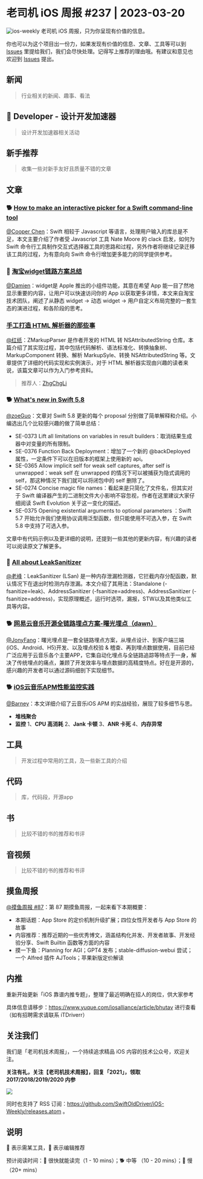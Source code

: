 # 老司机 iOS 周报 #237 | 2023-03-20

![ios-weekly](https://github.com/SwiftOldDriver/iOS-Weekly/blob/master/assets/ios-weekly.png?raw=true)
老司机 iOS 周报，只为你呈现有价值的信息。

你也可以为这个项目出一份力，如果发现有价值的信息、文章、工具等可以到 [Issues](https://github.com/SwiftOldDriver/iOS-Weekly/issues) 里提给我们，我们会尽快处理。记得写上推荐的理由哦。有建议和意见也欢迎到 [Issues](https://github.com/SwiftOldDriver/iOS-Weekly/issues) 提出。

## 新闻

> 行业相关的新闻、趣事、看法

##  Developer - 设计开发加速器

> 设计开发加速器相关活动

## 新手推荐

> 收集一些对新手友好且质量不错的文章

## 文章

### 🐕 [How to make an interactive picker for a Swift command-line tool](https://www.polpiella.dev/how-to-make-an-interactive-picker-for-a-swift-command-line-tool/)

[@Cooper Chen](https://github.com/cjlcooper)：Swift 相较于 Javascript 等语言，处理用户输入的库总是不足，本文主要介绍了作者受 Javascript 工具 Nate Moore 的 clack 启发，如何为 Swift 命令行工具制作交互式选择器工具的思路和过程，另外作者将继续记录迁移该工具的过程，为有意向向 Swift 命令行增加更多能力的同学提供参考。

### 🐎 [淘宝widget链路方案总结](https://mp.weixin.qq.com/s/ZSt--YspkI4GHqbGCasvLQ)

[@Damien](https://github.com/ZengyiMa)：widget是 Apple 推出的小组件功能，其意在希望 App 能一目了然地显示重要的内容，让用户可以快速访问你的 App 以获取更多详情，本文来自淘宝技术团队，阐述了从静态 widget -> 动态 widget -> 用户自定义布局完整的一套生态的演进过程，和各阶段的思考。

### [手工打造 HTML 解析器的那些事](https://medium.com/zrealm-ios-dev/%E6%89%8B%E5%B7%A5%E6%89%93%E9%80%A0-html-%E8%A7%A3%E6%9E%90%E5%99%A8%E7%9A%84%E9%82%A3%E4%BA%9B%E4%BA%8B-2724f02f6e7)

[@红纸](https://github.com/nianran)：ZMarkupParser 是作者开发的 HTML 转 NSAttributedString 仓库。本篇介绍了其实现过程，其中包括代码解析、语法标准化、转换抽象树、MarkupComponent 转换、解析 MarkupSyle、转换 NSAttributedString 等。文章提供了详细的代码实现和实例演示，对于 HTML 解析器实现由兴趣的读者来说，该篇文章可以作为入门参考资料。

> 推荐人：[ZhgChgLi](https://github.com/zhgchgli0718)

### 🐕 [What's new in Swift 5.8](https://www.hackingwithswift.com/articles/256/whats-new-in-swift-5-8)

[@zoeGuo](https://github.com/zoeGuo)：文章对 Swift 5.8 更新的每个 proposal 分别做了简单解释和介绍。小编选出几个比较感兴趣的做了简单总结：
- SE-0373 Lift all limitations on variables in result builders：取消结果生成器中对变量的所有限制。
- SE-0376 Function Back Deployment：增加了一个新的 @backDeployed 属性，一定条件下可以在旧版本的框架上使用新的 api。
- SE-0365 Allow implicit self for weak self captures, after self is unwrapped：weak self 在 unwrapped 的情况下可以被捕获为隐式调用的 self，那这种情况下我们就可以将闭包中的 self 删除了。
- SE-0274 Concise magic file names：看起来是只简化了文件名，但其实对于 Swift 编译器产生的二进制文件大小影响不容忽视，作者在这里建议大家仔细阅读 Swift Evolution 关于这一变化的描述。
- SE-0375 Opening existential arguments to optional parameters ：Swift 5.7 开始允许我们使用协议调用泛型函数，但只能使用不可选入参，在 Swift 5.8 中支持了可选入参。

文章中有代码示例以及更详细的说明，还提到一些其他的更新内容，有兴趣的读者可以阅读原文了解更多。

### 🐢 [All about LeakSanitizer](https://maskray.me/blog/2023-02-12-all-about-leak-sanitizer)

[@老峰](https://github.com/gesantung)：LeakSanitizer (LSan) 是一种内存泄漏检测器，它拦截内存分配函数，默认情况下在退出时检测内存泄漏。本文介绍了其用法：Standalone (-fsanitize=leak)、AddressSanitizer (-fsanitize=address)、AddressSanitizer (-fsanitize=address)，实现原理概述，运行时选项，漏报，STW以及其他类似工具等内容。

### 🐕 [网易云音乐开源全链路埋点方案-曙光埋点（dawn）](https://mp.weixin.qq.com/s/XRy4ajwAHGjOai7qERYjyw)

[@JonyFang](https://github.com/jonyfang)：曙光埋点是一套全链路埋点方案，从埋点设计、到客户端三端(iOS、Android、H5)开发、以及埋点校验 & 稽查、再到埋点数据使用，目前已经广泛应用于云音乐各个主要APP，它集自动化埋点与全链路追踪等特点于一身，解决了传统埋点的痛点，兼顾了开发效率与埋点数据的高精度特点。好在是开源的，感兴趣的开发者可以通过源码细剖下实现细节。

### 🐕 [iOS云音乐APM性能监控实践](https://mp.weixin.qq.com/s/nGLgQfq8k3pzxUaTZa8uNQ)

[@Barney](https://github.com/BarneyZhaoooo)：本文详细介绍了云音乐iOS APM 的实战经验，展现了较多细节与思。

- **堆栈聚合**
- **监控**
1、**CPU 高消耗**
2、**Jank 卡顿**
3、**ANR 卡死**
4、**内存异常**

## 工具

> 开发过程中常用的工具，及一些新工具的介绍

## 代码

> 库，代码段，开源app

## 书

> 比较不错的书的推荐和书评

## 音视频

> 比较不错的书的推荐和书评

## 摸鱼周报

[@摸鱼周报 #87](https://mp.weixin.qq.com/s/TwugmMEiGoFKYQY9euhg6Q)：第 87 期摸鱼周报，一起来看下本期概要：

* 本期话题：App Store 的定价机制升级扩展；四位女性开发者与 App Store 的故事
* 内容推荐：推荐近期的一些优秀博文，涵盖结构化并发、开发者故事、开发经验分享、Swift Builtin 函数等方面的内容
* 摸一下鱼：Planning for AGI；GPT4 发布；stable-diffusion-webui 尝试；一个 Alfred 插件 AJTools；苹果新版定价解读

## 内推

重新开始更新「iOS 靠谱内推专题」，整理了最近明确在招人的岗位，供大家参考

具体信息请移步：https://www.yuque.com/iosalliance/article/bhutav 进行查看（如有招聘需求请联系 iTDriverr）

## 关注我们

我们是「老司机技术周报」，一个持续追求精品 iOS 内容的技术公众号，欢迎关注。

**关注有礼，关注【老司机技术周报】，回复「2021」，领取 2017/2018/2019/2020 内参**

![](https://github.com/SwiftOldDriver/iOS-Weekly/blob/master/assets/qrcode_for_wechat.jpg?raw=true)

同时也支持了 RSS 订阅：https://github.com/SwiftOldDriver/iOS-Weekly/releases.atom 。

## 说明

🚧 表示需某工具，🌟 表示编辑推荐

预计阅读时间：🐎 很快就能读完（1 - 10 mins）；🐕 中等 （10 - 20 mins）；🐢 慢（20+ mins）
